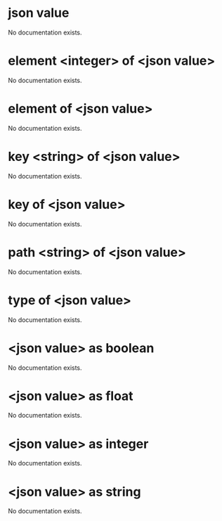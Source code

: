 # json value

No documentation exists.

# element &lt;integer&gt; of &lt;json value&gt;

No documentation exists.

# element of &lt;json value&gt;

No documentation exists.

# key &lt;string&gt; of &lt;json value&gt;

No documentation exists.

# key of &lt;json value&gt;

No documentation exists.

# path &lt;string&gt; of &lt;json value&gt;

No documentation exists.

# type of &lt;json value&gt;

No documentation exists.

# &lt;json value&gt; as boolean

No documentation exists.

# &lt;json value&gt; as float

No documentation exists.

# &lt;json value&gt; as integer

No documentation exists.

# &lt;json value&gt; as string

No documentation exists.
